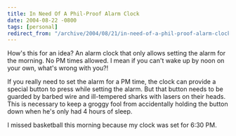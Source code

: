 ```yaml
---
title: In Need Of A Phil-Proof Alarm Clock
date: 2004-08-22 -0800
tags: [personal]
redirect_from: "/archive/2004/08/21/in-need-of-a-phil-proof-alarm-clock.aspx/"
---
```


How's this for an idea? An alarm clock that only allows setting the
alarm for the morning. No PM times allowed. I mean if you can't wake up
by noon on your own, what's wrong with you?!

If you really need to set the alarm for a PM time, the clock can provide
a special button to press while setting the alarm. But that button needs
to be guarded by barbed wire and ill-tempered sharks with lasers on
their heads. This is necessary to keep a groggy fool from accidentally
holding the button down when he's only had 4 hours of sleep.

I missed basketball this morning because my clock was set for 6:30 PM.

